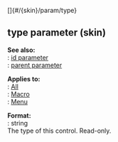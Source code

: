 []{#/{skin}/param/type}    
## type parameter (skin)    
**See also:**    
:   [id parameter](/ref/%7Bskin%7D/param/id)    
:   [parent parameter](/ref/%7Bskin%7D/param/parent)    
<!-- -->    
**Applies to:**    
:   [All](/ref/%7Bskin%7D/control)    
:   [Macro](/ref/%7Bskin%7D/control/macro)    
:   [Menu](/ref/%7Bskin%7D/control/menu)    
<!-- -->    
**Format:**    
:   string    
The type of this control. Read-only.  
